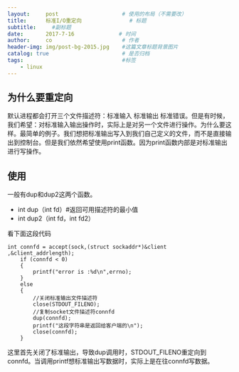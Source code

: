 ```yaml
---
layout:     post                    # 使用的布局（不需要改）
title:      标准I/O重定向               # 标题 
subtitle:     #副标题
date:       2017-7-16              # 时间
author:     co                      # 作者
header-img: img/post-bg-2015.jpg    #这篇文章标题背景图片
catalog: true                       # 是否归档
tags:                               #标签
    - linux
---
```


## 为什么要重定向
默认进程都会打开三个文件描述符：标准输入 标准输出 标准错误。但是有时候，我们希望：对标准输入输出操作时，实际上是对另一个文件进行操作。为什么要这样。最简单的例子。我们想把标准输出写入到我们自己定义的文件，而不是直接输出到控制台。但是我们依然希望使用print函数。因为print函数内部是对标准输出进行写操作。
## 使用
一般有dup和dup2这两个函数。
- int dup（int fd）#返回可用描述符的最小值
- int dup2（int fd，int fd2）

看下面这段代码

```
int connfd = accept(sock,(struct sockaddr*)&client ,&client_addrlength);
    if (connfd < 0)
    {
        printf("error is :%d\n",errno);
    }
    else
    {
        //关闭标准输出文件描述符
        close(STDOUT_FILENO);
        //复制socket文件描述符connfd
        dup(connfd);
        printf("这段字符串是返回给客户端的\n");
        close(connfd);
    }
```
这里首先关闭了标准输出，导致dup调用时，STDOUT_FILENO重定向到connfd。当调用printf想标准输出写数据时，实际上是在往connfd写数据。
